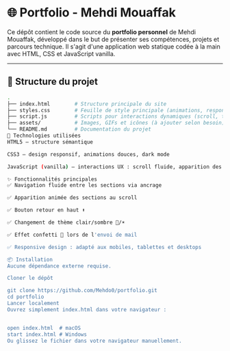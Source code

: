 # 🌐 Portfolio - Mehdi Mouaffak

Ce dépôt contient le code source du **portfolio personnel** de Mehdi Mouaffak, développé dans le but de présenter ses compétences, projets et parcours technique. Il s'agit d'une application web statique codée à la main avec HTML, CSS et JavaScript vanilla.

---

## 📁 Structure du projet

```bash
.
├── index.html        # Structure principale du site
├── styles.css        # Feuille de style principale (animations, responsive)
├── script.js         # Scripts pour interactions dynamiques (scroll, thème, confetti, etc.)
├── assets/           # Images, GIFs et icônes (à ajouter selon besoin)
└── README.md         # Documentation du projet
🔧 Technologies utilisées
HTML5 – structure sémantique

CSS3 – design responsif, animations douces, dark mode

JavaScript (vanilla) – interactions UX : scroll fluide, apparition des sections, bouton haut de page, thème, confetti

✨ Fonctionnalités principales
✅ Navigation fluide entre les sections via ancrage

✅ Apparition animée des sections au scroll

✅ Bouton retour en haut ⬆️

✅ Changement de thème clair/sombre 🌙/☀️

✅ Effet confetti 🎉 lors de l'envoi de mail

✅ Responsive design : adapté aux mobiles, tablettes et desktops

📦 Installation
Aucune dépendance externe requise.

Cloner le dépôt

git clone https://github.com/Mehdo0/portfolio.git
cd portfolio
Lancer localement
Ouvrez simplement index.html dans votre navigateur :


open index.html  # macOS
start index.html # Windows
Ou glissez le fichier dans votre navigateur manuellement.